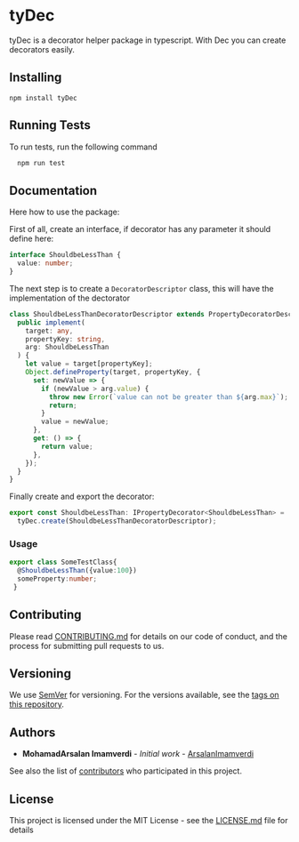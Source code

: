 # tyDec

tyDec is a decorator helper package in typescript. With Dec you can create decorators easily.

## Installing

```
npm install tyDec
```

## Running Tests

To run tests, run the following command

```bash
  npm run test
```

## Documentation

Here how to use the package:

First of all, create an interface, if decorator has any parameter it should define here:

```typescript
interface ShouldbeLessThan {
  value: number;
}
```

The next step is to create a `DecoratorDescriptor` class, this will have the implementation of the dectorator

```typescript
class ShouldbeLessThanDecoratorDescriptor extends PropertyDecoratorDescriptor<ShouldbeLessThan> {
  public implement(
    target: any,
    propertyKey: string,
    arg: ShouldbeLessThan
  ) {
    let value = target[propertyKey];
    Object.defineProperty(target, propertyKey, {
      set: newValue => {
        if (newValue > arg.value) {
          throw new Error(`value can not be greater than ${arg.max}`);
          return;
        }
        value = newValue;
      },
      get: () => {
        return value;
      },
    });
  }
}
```

Finally create and export the decorator:

```typescript
export const ShouldbeLessThan: IPropertyDecorator<ShouldbeLessThan> =
  tyDec.create(ShouldbeLessThanDecoratorDescriptor);
```

### Usage
``` typescript
export class SomeTestClass{
  @ShouldbeLessThan({value:100})
  someProperty:number;
 }
```

## Contributing

Please read [CONTRIBUTING.md](https://github.com/ArsalanImamverdi/tyDec/blob/main/CONTRIBUTING.md) for details on our code of conduct, and the process for submitting pull requests to us.

## Versioning

We use [SemVer](http://semver.org/) for versioning. For the versions available, see the [tags on this repository](https://github.com/your/project/tags).

## Authors

- **MohamadArsalan Imamverdi** - _Initial work_ - [ArsalanImamverdi](https://github.com/ArsalanImamverdi)

See also the list of [contributors](https://github.com/your/project/contributors) who participated in this project.

## License

This project is licensed under the MIT License - see the [LICENSE.md](LICENSE.md) file for details
